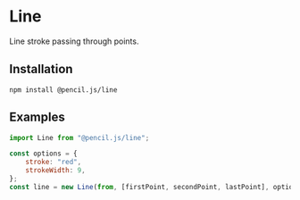# Line

Line stroke passing through points.


## Installation

    npm install @pencil.js/line


## Examples

```js
import Line from "@pencil.js/line";

const options = {
    stroke: "red",
    strokeWidth: 9,
};
const line = new Line(from, [firstPoint, secondPoint, lastPoint], options);
```

